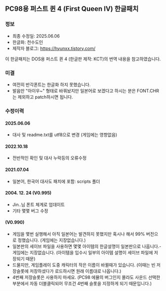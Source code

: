 ## PC98용 퍼스트 퀸 4 (First Queen IV) 한글패치
### 정보
* 최종 수정일: 2025.06.06
* 한글화: 천수도인
* 제작자 블로그: https://hyunxx.tistory.com/

이 한글패치는 DOS용 퍼스트 퀸 4 (한글판 제작: KCT)의 번역 내용을 참고하였습니다.

### 미결
* 여전히 반각폰트는 한글화 하지 못했습니다.
* 발음만 "아이우~" 형태로 바꿔놨지만 일본어로 보겠다고 하시는 분은 FONT.CHR는 제외하고 patch하시면 됩니다.

### 수정이력
#### 2025.06.06
* 대사 및 readme.txt를 utf8으로 변경 (게임에는 영향없음)
#### 2022.10.18
* 전반적인 확인 및 대사 누락등의 오류수정
#### 2021.07.04
* 일본어, 한국어 대사도 패치에 포함: scripts 폴더
#### 2004. 12. 24 (V0.995)
* Jin..님 폰트 체계로 업데이트
* 기타 몇몇 버그 수정
#### (V0.990)
* 게임을 몇번 실행해서 아직 일본어는 발견하지 못했지만 혹시나 해서 99% 버전으로 정했습니다. (게임에는 지장없습니다.)
* 일본판의 세이브 파일을 사용하면 몇몇 아이템의 한글설명이 일본판으로 나옵니다.-게임에는 지장없습니다. (아이템을 입수시 일부의 아이템 설명이 세이브 파일에 저장되기 때문)
* 드물지만, 게임플레이 도중 캐릭터의 작은 이름이 바뀔때가 있습니다. (이때는 빈 저장슬롯에 저장하셨다가 로드하시면 원래 이름대로 나옵니다.)
* 4번째 저장슬롯은 사용하지 마세요. (PC98 에뮬의 버그인지 몰라도 사운드 선택한 부분에서 자동 더블클릭되어 무조건 4번째 슬롯을 지정하게 되기 때문입니다.)